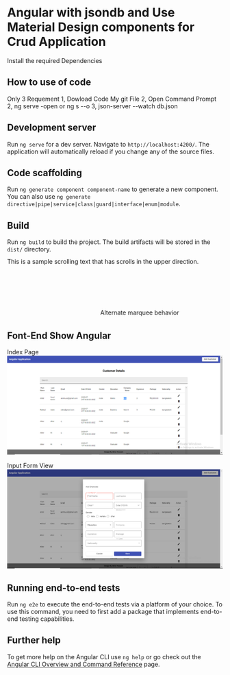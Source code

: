 # Angular with jsondb and Use Material Design components for Crud Application

Install the required Dependencies

## How to use of code
Only 3 Requement 
  1, Dowload Code My git File
  2, Open Command Prompt
  2, ng serve -open or ng s --o 
  3, json-server --watch db.json
 
## Development server

Run `ng serve` for a dev server. Navigate to `http://localhost:4200/`. The application will automatically reload if you change any of the source files.

## Code scaffolding

Run `ng generate component component-name` to generate a new component. You can also use `ng generate directive|pipe|service|class|guard|interface|enum|module`.

## Build

Run `ng build` to build the project. The build artifacts will be stored in the `dist/` directory.

<marquee width="100%" direction="up" height="100px">
This is a sample scrolling text that has scrolls in the upper direction.
</marquee>

<marquee behavior="alternate">Alternate marquee behavior</marquee>

## Font-End Show Angular
Index Page 
![7_12_2023/output1.PNG](https://github.com/NishanAkterRaj/All_Picture/blob/cd917138274b71ee27e78127e5118fed982cb1b0/7_12_2023/output1.PNG) 


 Input Form View
![7_12_2023/output 2.PNG](https://github.com/NishanAkterRaj/All_Picture/blob/cd917138274b71ee27e78127e5118fed982cb1b0/7_12_2023/output%202.PNG) 
## Running end-to-end tests

Run `ng e2e` to execute the end-to-end tests via a platform of your choice. To use this command, you need to first add a package that implements end-to-end testing capabilities.

## Further help

To get more help on the Angular CLI use `ng help` or go check out the [Angular CLI Overview and Command Reference](https://angular.io/cli) page.
